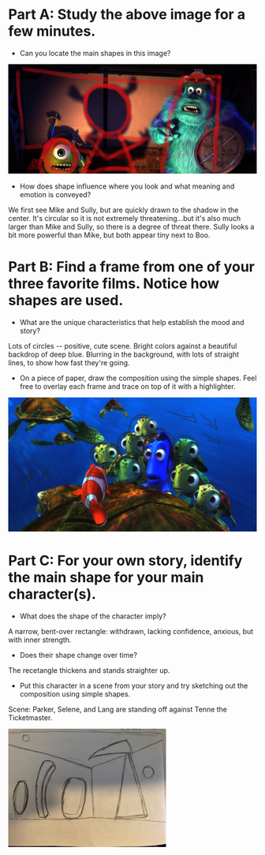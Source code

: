 # Part A: Study the above image for a few minutes.

- Can you locate the main shapes in this image?

![up](https://github.com/MasqueradeOfSilence/pixar-in-a-box/blob/main/storytelling/visual_language/monstersinc.png?raw=true)

- How does shape influence where you look and what meaning and emotion is conveyed?

We first see Mike and Sully, but are quickly drawn to the shadow in the center. It's circular so it is not extremely threatening...but it's also much larger than Mike and Sully, so there is a degree of threat there. Sully looks a bit more powerful than Mike, but both appear tiny next to Boo. 

# Part B: Find a frame from one of your three favorite films. Notice how shapes are used.

- What are the unique characteristics that help establish the mood and story?

Lots of circles -- positive, cute scene. Bright colors against a beautiful backdrop of deep blue. Blurring in the background, with lots of straight lines, to show how fast they're going. 

- On a piece of paper, draw the composition using the simple shapes. Feel free to overlay each frame and trace on top of it with a highlighter.

![nemo](https://github.com/MasqueradeOfSilence/pixar-in-a-box/blob/main/storytelling/visual_language/nemo.jpg?raw=true)

# Part C: For your own story, identify the main shape for your main character(s).

- What does the shape of the character imply?

A narrow, bent-over rectangle: withdrawn, lacking confidence, anxious, but with inner strength. 

- Does their shape change over time?

The recetangle thickens and stands straighter up. 

- Put this character in a scene from your story and try sketching out the composition using simple shapes.

Scene: Parker, Selene, and Lang are standing off against Tenne the Ticketmaster. 

![carnivile](https://github.com/MasqueradeOfSilence/pixar-in-a-box/blob/main/storytelling/visual_language/IMG_4836.jpg?raw=true)

